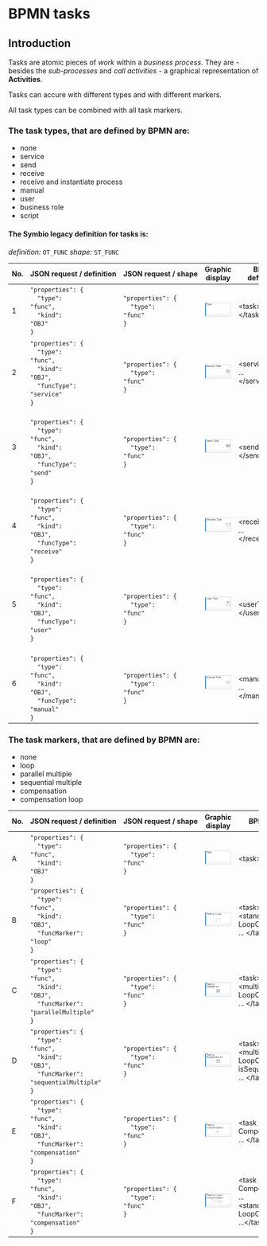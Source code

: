 # BPMN tasks

## Introduction

Tasks are atomic pieces of *work* within a *business process*. They are - besides the *sub-processes* and *call activities* - a graphical representation of **Activities**.

Tasks can accure with different types and with different markers.

All task types can be combined with all task markers.

### The task types, that are defined by BPMN are:
- none
- service
- send
- receive
- receive and instantiate process
- manual
- user
- business role
- script

#### The Symbio legacy definition for tasks is:
*definition:* <code>OT_FUNC</code>
*shape:* <code>ST_FUNC</code>

| No. | JSON&nbsp;request&nbsp;/&nbsp;definition | JSON&nbsp;request&nbsp;/&nbsp;shape | Graphic display | BPMN definition | BPMN display |
|-----|---------------------------|----------------------|-----------------|-----------------|--------------|
| 1 | <code>"properties": {</code><br /><code>&nbsp;&nbsp;"type": "func",</code><br /><code>&nbsp;&nbsp;"kind": "OBJ"</code><br /><code>}</code><br /> | <code>"properties": {</code><br /><code>&nbsp;&nbsp;"type": "func"</code><br /><code>}</code><br /> | ![GRAPHIC-task](media/GRAPHIC-task.png) | </code>&lt;task&gt;...&lt;/task&gt;</code><br /> | ![BPMN-task](media/BPMN-task.png) |
| 2 | <code>"properties": {</code><br /><code>&nbsp;&nbsp;"type": "func",</code><br /><code>&nbsp;&nbsp;"kind": "OBJ",</code><br /><code>&nbsp;&nbsp;"funcType": "service"</code><br /><code>}</code><br /> | <br /><code>"properties": {</code><br /><code>&nbsp;&nbsp;"type": "func"</code><br /><code>}</code><br /> | ![BPMN-serviceTask](media/GRAPHIC-serviceTask.png) | </code>&lt;serviceTask&gt; ... &lt;/serviceTask&gt;</code><br /> | <br />![GRAPHIC-serviceTask](media/BPMN-serviceTask.png) |
| 3 | <br /><code>"properties": {</code><br /><code>&nbsp;&nbsp;"type": "func",</code><br /><code>&nbsp;&nbsp;"kind": "OBJ",</code><br /><code>&nbsp;&nbsp;"funcType": "send"</code><br /><code>}</code><br /> | <br /><code>"properties": {</code><br /><code>&nbsp;&nbsp;"type": "func"</code><br /><code>}</code><br /> | ![BPMN-sendTask](media/GRAPHIC-sendTask.png) | <br /></code>&lt;sendTask&gt; ... &lt;/sendTask&gt;</code><br /> | ![GRAPHIC-sendTask](media/BPMN-sendTask.png) |
| 4 | <br /><code>"properties": {</code><br /><code>&nbsp;&nbsp;"type": "func",</code><br /><code>&nbsp;&nbsp;"kind": "OBJ",</code><br /><code>&nbsp;&nbsp;"funcType": "receive"</code><br /><code>}</code><br /> | <br /><code>"properties": {</code><br /><code>&nbsp;&nbsp;"type": "func"</code><br /><code>}</code><br /> | ![BPMN-receiveTask](media/GRAPHIC-receiveTask.png) | <br /></code>&lt;receiveTask&gt; ... &lt;/receiveTask&gt;</code><br /> | <br />![GRAPHIC-receiveTask](media/BPMN-receiveTask.png) |
| 5 | <br /><code>"properties": {</code><br /><code>&nbsp;&nbsp;"type": "func",</code><br /><code>&nbsp;&nbsp;"kind": "OBJ",</code><br /><code>&nbsp;&nbsp;"funcType": "user"</code><br /><code>}</code><br /> | <br /><code>"properties": {</code><br /><code>&nbsp;&nbsp;"type": "func"</code><br /><code>}</code><br /> | ![BPMN-userTask](media/GRAPHIC-userTask.png) | <br /></code>&lt;userTask&gt; ... &lt;/userTask&gt;</code><br /> | <br />![GRAPHIC-userTask](media/BPMN-userTask.png) |
| 6 | <br /><code>"properties": {</code><br /><code>&nbsp;&nbsp;"type": "func",</code><br /><code>&nbsp;&nbsp;"kind": "OBJ",</code><br /><code>&nbsp;&nbsp;"funcType": "manual"</code><br /><code>}</code><br /> | <br /><code>"properties": {</code><br /><code>&nbsp;&nbsp;"type": "func"</code><br /><code>}</code><br /> | ![BPMN-manualTask](media/GRAPHIC-manualTask.png) | <br /></code>&lt;manualTask&gt; ... &lt;/manualTask&gt;</code><br /> | <br />![GRAPHIC-manualTask](media/BPMN-manualTask.png) |

### The task markers, that are defined by BPMN are:
- none
- loop
- parallel multiple
- sequential multiple
- compensation
- compensation loop

| No. | JSON&nbsp;request&nbsp;/&nbsp;definition | JSON&nbsp;request&nbsp;/&nbsp;shape | Graphic display | BPMN definition | BPMN display |
|-----|---------------------------|----------------------|-----------------|-----------------|--------------|
| A | <code>"properties": {</code><br /><code>&nbsp;&nbsp;"type": "func",</code><br /><code>&nbsp;&nbsp;"kind": "OBJ"</code><br /><code>}</code><br /> | <code>"properties": {</code><br /><code>&nbsp;&nbsp;"type": "func"</code><br /><code>}</code><br /> | ![GRAPHIC-task](media/GRAPHIC-task.png) | </code>&lt;task&gt; ... &lt;/task&gt;</code><br /> | ![BPMN-task](media/BPMN-task.png) |
| B | <code>"properties": {</code><br /><code>&nbsp;&nbsp;"type": "func",</code><br /><code>&nbsp;&nbsp;"kind": "OBJ",</code><br /><code>&nbsp;&nbsp;"funcMarker": "loop"</code><br /><code>}</code><br /> | <code>"properties": {</code><br /><code>&nbsp;&nbsp;"type": "func"</code><br /><code>}</code><br /> | ![GRAPHIC-taskWithLoop](media/GRAPHIC-taskWithLoop.png) | </code>&lt;task&gt; ...<br />&lt;standard- <br />LoopCharacteristics /&gt;<br /> ... &lt;/task</code><br /> | ![BPMN-taskWithLoop](media/BPMN-taskWithLoop.png) |
| C | <code>"properties": {</code><br /><code>&nbsp;&nbsp;"type": "func",</code><br /><code>&nbsp;&nbsp;"kind": "OBJ",</code><br /><code>&nbsp;&nbsp;"funcMarker": "parallelMultiple"</code><br /><code>}</code><br /> | <code>"properties": {</code><br /><code>&nbsp;&nbsp;"type": "func"</code><br /><code>}</code><br /> | ![GRAPHIC-taskWithParallelMultiple](media/GRAPHIC-taskWithParallelMultiple.png) | </code>&lt;task&gt; ...<br />&lt;multiInstance-<br />LoopCharacteristics /&gt;<br /> ... &lt;/task&gt;</code><br /> | ![BPMN-taskWithParallelMultiple](media/BPMN-taskWithParallelMultiple.png) |
| D | <code>"properties": {</code><br /><code>&nbsp;&nbsp;"type": "func",</code><br /><code>&nbsp;&nbsp;"kind": "OBJ",</code><br /><code>&nbsp;&nbsp;"funcMarker": "sequentialMultiple"</code><br /><code>}</code><br /> | <code>"properties": {</code><br /><code>&nbsp;&nbsp;"type": "func"</code><br /><code>}</code><br /> | ![GRAPHIC-taskWithSequentialMultiple](media/GRAPHIC-taskWithSequentialMultiple.png) | </code>&lt;task&gt; ...<br />&lt;multiInstance-<br />LoopCharacteristics isSequential="true" /&gt;<br /> ... &lt;/task&gt;</code><br /> | ![BPMN-taskWithSequentialMultiple](media/BPMN-taskWithSequentialMultiple.png) |
| E | <code>"properties": {</code><br /><code>&nbsp;&nbsp;"type": "func",</code><br /><code>&nbsp;&nbsp;"kind": "OBJ",</code><br /><code>&nbsp;&nbsp;"funcMarker": "compensation"</code><br /><code>}</code><br /> | <code>"properties": {</code><br /><code>&nbsp;&nbsp;"type": "func"</code><br /><code>}</code><br /> | ![GRAPHIC-taskWithCompensation](media/GRAPHIC-taskWithCompensation.png) | </code>&lt;task isFor-<br />Compensation="true"&gt;<br /> ... &lt;/task&gt;</code><br /> | ![BPMN-taskWithCompensation](media/BPMN-taskWithCompensation.png) |
| F | <code>"properties": {</code><br /><code>&nbsp;&nbsp;"type": "func",</code><br /><code>&nbsp;&nbsp;"kind": "OBJ",</code><br /><code>&nbsp;&nbsp;"funcMarker": "compensation"</code><br /><code>}</code><br /> | <code>"properties": {</code><br /><code>&nbsp;&nbsp;"type": "func"</code><br /><code>}</code><br /> | ![GRAPHIC-taskWithLoopAndCompensation](media/GRAPHIC-taskWithLoopAndCompensation.png) | </code>&lt;task isFor-<br />Compensation="true"&gt; ...<br />&lt;standard- <br />LoopCharacteristics /&gt;<br /> ...&lt;/task&gt;</code><br /> | ![BPMN-taskWithLoopAndCompensation](media/BPMN-taskWithLoopAndCompensation.png) |
